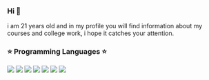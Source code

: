 ### Hi  👋   

i am 21 years old and in my profile you will find information about my courses and college work, i hope it catches your attention.

### :star: Programming Languages :star:

<img src="https://img.shields.io/badge/Python-4B0082?style=for-the-badge&logo=python&logoColor=white" />  <img src="https://img.shields.io/badge/JavaScript-4B0082?style=for-the-badge&logo=javascript&logoColor=4B0082" />  <img src="https://img.shields.io/badge/TypeScript-4B0082?style=for-the-badge&logo=typescript&logoColor=white" />  <img src="https://img.shields.io/badge/C-4B0082?style=for-the-badge&logo=c&logoColor=white" />  <img src="https://img.shields.io/badge/C%2B%2B-4B0082?style=for-the-badge&logo=c%2B%2B&logoColor=white" />  <img src="https://img.shields.io/badge/Java-4B0082?style=for-the-badge&logo=java&logoColor=white" />  <img src="https://img.shields.io/badge/Kotlin-4B0082?&style=for-the-badge&logo=kotlin&logoColor=white" />


<!--
**Damazordon/Damazordon** is a ✨ _special_ ✨ repository because its `README.md` (this file) appears on your GitHub profile.

Here are some ideas to get you started:

- 🔭 I’m currently working on ...
- 🌱 I’m currently learning ...
- 👯 I’m looking to collaborate on ...
- 🤔 I’m looking for help with ...
- 💬 Ask me about ...
- 📫 How to reach me: ...
- 😄 Pronouns: ...
- ⚡ Fun fact: ...
-->
